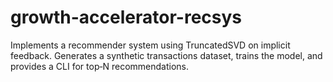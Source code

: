 # growth-accelerator-recsys
Implements a recommender system using TruncatedSVD on implicit feedback. Generates a synthetic transactions dataset, trains the model, and provides a CLI for top‑N recommendations.
